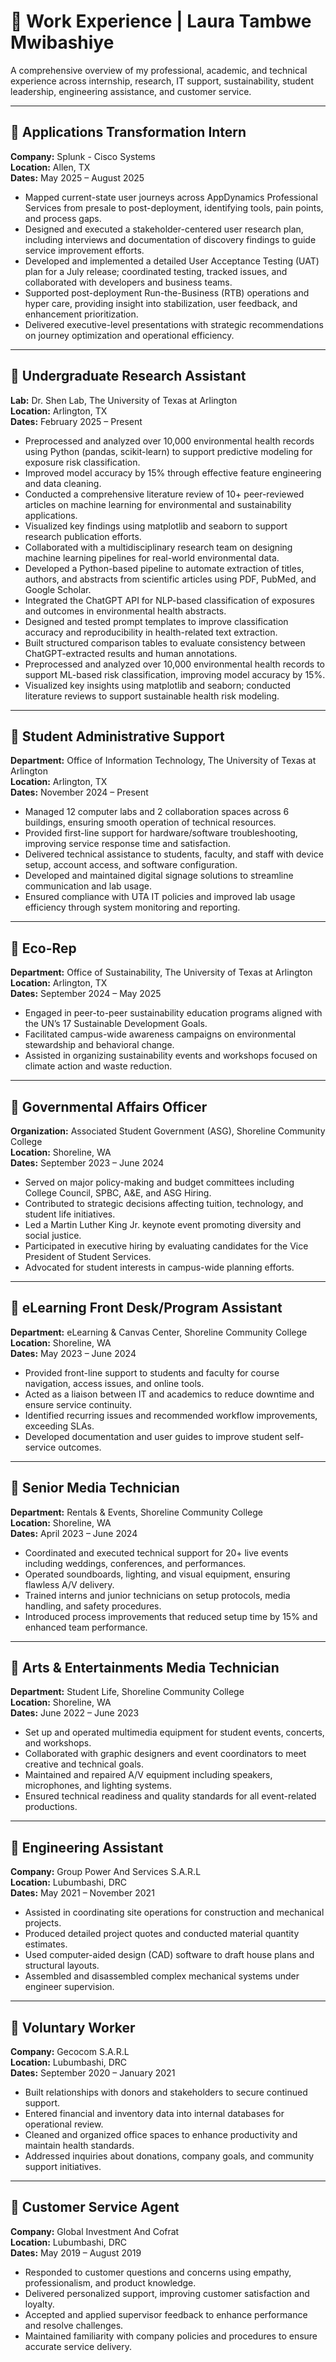 # 💼 Work Experience | Laura Tambwe Mwibashiye

A comprehensive overview of my professional, academic, and technical experience across internship, research, IT support, sustainability, student leadership, engineering assistance, and customer service.

---

## 🔹 Applications Transformation Intern  
**Company:** Splunk - Cisco Systems  
**Location:** Allen, TX  
**Dates:** May 2025 – August 2025  
- Mapped current-state user journeys across AppDynamics Professional Services from presale to post-deployment, identifying tools, pain points, and process gaps.  
- Designed and executed a stakeholder-centered user research plan, including interviews and documentation of discovery findings to guide service improvement efforts.  
- Developed and implemented a detailed User Acceptance Testing (UAT) plan for a July release; coordinated testing, tracked issues, and collaborated with developers and business teams.  
- Supported post-deployment Run-the-Business (RTB) operations and hyper care, providing insight into stabilization, user feedback, and enhancement prioritization.  
- Delivered executive-level presentations with strategic recommendations on journey optimization and operational efficiency.

---

## 🔹 Undergraduate Research Assistant  
**Lab:** Dr. Shen Lab, The University of Texas at Arlington  
**Location:** Arlington, TX  
**Dates:** February 2025 – Present  
- Preprocessed and analyzed over 10,000 environmental health records using Python (pandas, scikit-learn) to support predictive modeling for exposure risk classification.  
- Improved model accuracy by 15% through effective feature engineering and data cleaning.  
- Conducted a comprehensive literature review of 10+ peer-reviewed articles on machine learning for environmental and sustainability applications.  
- Visualized key findings using matplotlib and seaborn to support research publication efforts.  
- Collaborated with a multidisciplinary research team on designing machine learning pipelines for real-world environmental data.
-  Developed a Python-based pipeline to automate extraction of titles, authors, and abstracts from scientific articles using PDF, PubMed, and Google Scholar.  
- Integrated the ChatGPT API for NLP-based classification of exposures and outcomes in environmental health abstracts.  
- Designed and tested prompt templates to improve classification accuracy and reproducibility in health-related text extraction.  
- Built structured comparison tables to evaluate consistency between ChatGPT-extracted results and human annotations.  
- Preprocessed and analyzed over 10,000 environmental health records to support ML-based risk classification, improving model accuracy by 15%.  
- Visualized key insights using matplotlib and seaborn; conducted literature reviews to support sustainable health risk modeling. 

---

## 🔹 Student Administrative Support  
**Department:** Office of Information Technology, The University of Texas at Arlington  
**Location:** Arlington, TX  
**Dates:** November 2024 – Present  
- Managed 12 computer labs and 2 collaboration spaces across 6 buildings, ensuring smooth operation of technical resources.  
- Provided first-line support for hardware/software troubleshooting, improving service response time and satisfaction.  
- Delivered technical assistance to students, faculty, and staff with device setup, account access, and software configuration.  
- Developed and maintained digital signage solutions to streamline communication and lab usage.  
- Ensured compliance with UTA IT policies and improved lab usage efficiency through system monitoring and reporting.

---

## 🔹 Eco-Rep  
**Department:** Office of Sustainability, The University of Texas at Arlington  
**Location:** Arlington, TX  
**Dates:** September 2024 – May 2025  
- Engaged in peer-to-peer sustainability education programs aligned with the UN’s 17 Sustainable Development Goals.  
- Facilitated campus-wide awareness campaigns on environmental stewardship and behavioral change.  
- Assisted in organizing sustainability events and workshops focused on climate action and waste reduction.

---

## 🔹 Governmental Affairs Officer  
**Organization:** Associated Student Government (ASG), Shoreline Community College  
**Location:** Shoreline, WA  
**Dates:** September 2023 – June 2024  
- Served on major policy-making and budget committees including College Council, SPBC, A&E, and ASG Hiring.  
- Contributed to strategic decisions affecting tuition, technology, and student life initiatives.  
- Led a Martin Luther King Jr. keynote event promoting diversity and social justice.  
- Participated in executive hiring by evaluating candidates for the Vice President of Student Services.  
- Advocated for student interests in campus-wide planning efforts.

---

## 🔹 eLearning Front Desk/Program Assistant  
**Department:** eLearning & Canvas Center, Shoreline Community College  
**Location:** Shoreline, WA  
**Dates:** May 2023 – June 2024  
- Provided front-line support to students and faculty for course navigation, access issues, and online tools.  
- Acted as a liaison between IT and academics to reduce downtime and ensure service continuity.  
- Identified recurring issues and recommended workflow improvements, exceeding SLAs.  
- Developed documentation and user guides to improve student self-service outcomes.

---

## 🔹 Senior Media Technician  
**Department:** Rentals & Events, Shoreline Community College  
**Location:** Shoreline, WA  
**Dates:** April 2023 – June 2024  
- Coordinated and executed technical support for 20+ live events including weddings, conferences, and performances.  
- Operated soundboards, lighting, and visual equipment, ensuring flawless A/V delivery.  
- Trained interns and junior technicians on setup protocols, media handling, and safety procedures.  
- Introduced process improvements that reduced setup time by 15% and enhanced team performance.

---

## 🔹 Arts & Entertainments Media Technician  
**Department:** Student Life, Shoreline Community College  
**Location:** Shoreline, WA  
**Dates:** June 2022 – June 2023  
- Set up and operated multimedia equipment for student events, concerts, and workshops.  
- Collaborated with graphic designers and event coordinators to meet creative and technical goals.  
- Maintained and repaired A/V equipment including speakers, microphones, and lighting systems.  
- Ensured technical readiness and quality standards for all event-related productions.

---

## 🔹 Engineering Assistant  
**Company:** Group Power And Services S.A.R.L  
**Location:** Lubumbashi, DRC  
**Dates:** May 2021 – November 2021  
- Assisted in coordinating site operations for construction and mechanical projects.  
- Produced detailed project quotes and conducted material quantity estimates.  
- Used computer-aided design (CAD) software to draft house plans and structural layouts.  
- Assembled and disassembled complex mechanical systems under engineer supervision.

---

## 🔹 Voluntary Worker  
**Company:** Gecocom S.A.R.L  
**Location:** Lubumbashi, DRC  
**Dates:** September 2020 – January 2021  
- Built relationships with donors and stakeholders to secure continued support.  
- Entered financial and inventory data into internal databases for operational review.  
- Cleaned and organized office spaces to enhance productivity and maintain health standards.  
- Addressed inquiries about donations, company goals, and community support initiatives.

---

## 🔹 Customer Service Agent  
**Company:** Global Investment And Cofrat  
**Location:** Lubumbashi, DRC  
**Dates:** May 2019 – August 2019  
- Responded to customer questions and concerns using empathy, professionalism, and product knowledge.  
- Delivered personalized support, improving customer satisfaction and loyalty.  
- Accepted and applied supervisor feedback to enhance performance and resolve challenges.  
- Maintained familiarity with company policies and procedures to ensure accurate service delivery.

